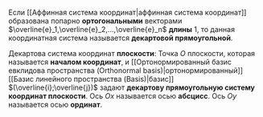 Если [[Аффинная система координат|аффинная система координат]] образована попарно **ортогональными** векторами $\overline{e}_1,\overline{e}_2,...,\overline{e}_n$ **длины** $1$, то данная координатная система называется **декартовой прямоугольной**.

Декартова система координат **плоскости**:
Точка $O$ плоскости, которая называется **началом координат**, и [[Ортонормированный базис евклидова пространства (Orthonormal basis)|ортонормированный]] [[Базис линейного пространства (Basis)|базис]] $(\overline{i};\overline{j})$ задают **декартову прямоугольную систему координат плоскости**. Ось $Ox$ называется осью **абсцисс**. Ось $Oy$ называется осью **ординат**.